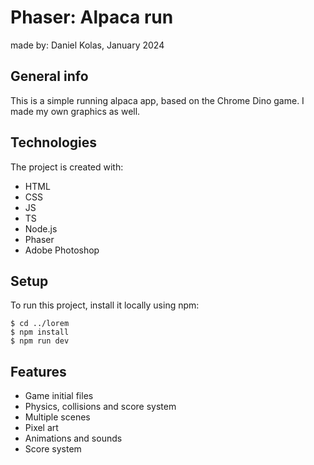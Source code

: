 # Phaser: Alpaca run
made by: Daniel Kolas, January 2024

## General info
This is a simple running alpaca app, based on the Chrome Dino game. I made my own graphics as well.

## Technologies
The project is created with:
* HTML
* CSS
* JS
* TS
* Node.js
* Phaser
* Adobe Photoshop

## Setup
To run this project, install it locally using npm:
```
$ cd ../lorem
$ npm install
$ npm run dev
```

## Features
* Game initial files
* Physics, collisions and score system
* Multiple scenes
* Pixel art
* Animations and sounds
* Score system
